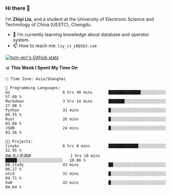 ### Hi there 👋
I’m **Zhiyi Liu**, and a student at the University of Electronic Science and Technology of China (UESTC), Chengdu.
- 🌱 I’m currently learning knowledge about database and operator system.
- 📫 How to reach me: `lzy_cs_LN@163.com`
  
[![tom-jerr's GitHub stats](https://github-readme-stats.vercel.app/api?username=tom-jerr&hide=prs,stars&show_icons=true)](https://github.com/tom-jerr/github-readme-stats)





<!--
**tom-jerr/tom-jerr** is a ✨ _special_ ✨ repository because its `README.md` (this file) appears on your GitHub profile.

Here are some ideas to get you started:

- 🔭 I’m currently working on ...

- 👯 I’m looking to collaborate on ...
- 🤔 I’m looking for help with ...
- 💬 Ask me about ...
 ...
- 😄 Pronouns: ...
- ⚡ Fun fact: ...
-->

<!--START_SECTION:waka-->
📊 **This Week I Spent My Time On** 

```text
🕑︎ Time Zone: Asia/Shanghai

💬 Programming Languages: 
Go                       6 hrs 40 mins       ██████████████░░░░░░░░░░░   57.60 % 
Markdown                 3 hrs 14 mins       ███████░░░░░░░░░░░░░░░░░░   27.98 % 
Python                   31 mins             █░░░░░░░░░░░░░░░░░░░░░░░░   04.55 % 
Rust                     26 mins             █░░░░░░░░░░░░░░░░░░░░░░░░   03.88 % 
JSON                     24 mins             █░░░░░░░░░░░░░░░░░░░░░░░░   03.56 % 

🐱‍💻 Projects: 
tinykv                   6 hrs 8 mins        █████████████░░░░░░░░░░░░   52.95 % 
OWL无人机调研                 2 hrs 10 mins       █████░░░░░░░░░░░░░░░░░░░░   18.80 % 
DB_Study                 43 mins             ██░░░░░░░░░░░░░░░░░░░░░░░   06.27 % 
etcd                     32 mins             █░░░░░░░░░░░░░░░░░░░░░░░░   04.71 % 
hw0                      32 mins             █░░░░░░░░░░░░░░░░░░░░░░░░   04.64 % 
```


<!--END_SECTION:waka-->

